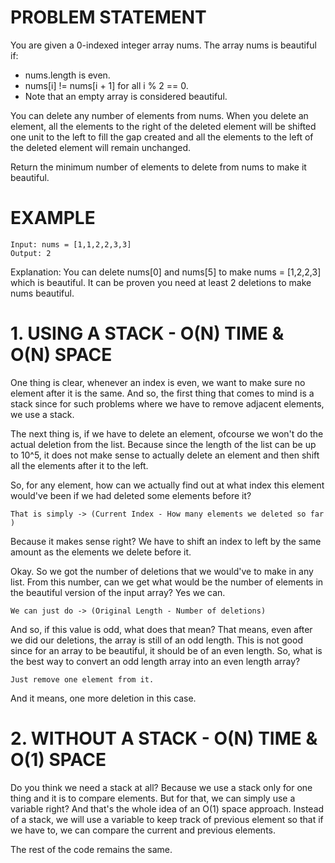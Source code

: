 # PROBLEM STATEMENT

You are given a 0-indexed integer array nums. The array nums is beautiful if:

 - nums.length is even.
 - nums[i] != nums[i + 1] for all i % 2 == 0.
 - Note that an empty array is considered beautiful.

You can delete any number of elements from nums. When you delete an element, all the elements to the right of the deleted element will be shifted one unit to the left to fill the gap created and all the elements to the left of the deleted element will remain unchanged.

Return the minimum number of elements to delete from nums to make it beautiful.

# EXAMPLE

    Input: nums = [1,1,2,2,3,3]
    Output: 2

Explanation: You can delete nums[0] and nums[5] to make nums = [1,2,2,3] which is beautiful. It can be proven you need at least 2 deletions to make nums beautiful.

# **1. USING A STACK - O(N) TIME & O(N) SPACE**

One thing is clear, whenever an index is even, we want to make sure no element after it is the same. And so, the first thing that comes to mind is a stack since for such problems where we have to remove adjacent elements, we use a stack.

The next thing is, if we have to delete an element, ofcourse we won't do the actual deletion from the list. Because since the length of the list can be up to 10^5, it does not make sense to actually delete an element and then shift all the elements after it to the left.

So, for any element, how can we actually find out at what index this element would've been if we had deleted some elements before it? 

	That is simply -> (Current Index - How many elements we deleted so far )
	
Because it makes sense right? We have to shift an index to left by the same amount as the elements we delete before it. 

Okay. So we got the number of deletions that we would've to make in any list. From this number, can we get what would be the number of elements in the beautiful version of the input array? Yes we can.

	We can just do -> (Original Length - Number of deletions)

And so, if this value is odd, what does that mean? That means, even after we did our deletions, the array is still of an odd length. This is not good since for an array to be beautiful, it should be of an even length. So, what is the best way to convert an odd length array into an even length array? 
	
	Just remove one element from it.
	
And it means, one more deletion in this case.

# **2. WITHOUT A STACK - O(N) TIME & O(1) SPACE**

Do you think we need a stack at all? Because we use a stack only for one thing and it is to compare elements. But for that, we can simply use a variable right? And that's the whole idea of an O(1) space approach.  Instead of a stack, we will use a variable to keep track of previous element so that if we have to, we can compare the current and previous elements.

The rest of the code remains the same.
